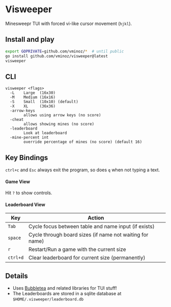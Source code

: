 # Visweeper

Minesweepr TUI with forced vi-like cursor movement (`hjkl`).

## Install and play

```sh
export GOPRIVATE=github.com/vminoz/*  # until public
go install github.com/vminoz/visweeper@latest
visweeper
```

## CLI
```
visweeper <flags>
  -L    Large  (16x30)
  -M    Medium (16x16)
  -S    Small  (10x10) (default)
  -X    XL     (36x36)
  -arrow-keys
        allows using arrow keys (no score)
  -cheat
        allows showing mines (no score)
  -leaderboard
        Look at leaderboard
  -mine-percent int
        override percentage of mines (no score) (default 16)
```

## Key Bindings
`ctrl+c` and `Esc` always exit the program, so does `q` when not typing a text.

#### Game View
Hit `?` to show controls.

#### Leaderboard View
| Key      | Action                                                   |
| ---      | ---                                                      |
| `Tab`    | Cycle focus between table and name input (if exists)     |
| `space`  | Cycle through board sizes (if name not waiting for name) |
| `r`      | Restart/Run a game with the current size                 |
| `ctrl+d` | Clear leaderboard for current size (permanently)         |

## Details
- Uses [Bubbletea](https://github.com/charmbracelet/bubbletea) and related libraries for TUI stuff!
- The Leaderboards are stored in a sqlite database at `$HOME/.visweeper/leaderboard.db`
